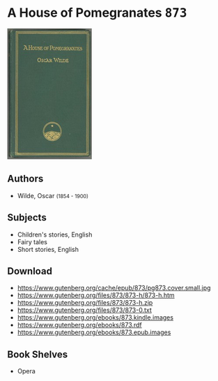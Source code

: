 # A House of Pomegranates <kbd>873</kbd>

![](./cover.medium.jpg "")

## Authors


 - Wilde, Oscar <small>(1854 - 1900)</small>

## Subjects


 - Children's stories, English
 - Fairy tales
 - Short stories, English

## Download


 - https://www.gutenberg.org/cache/epub/873/pg873.cover.small.jpg
 - https://www.gutenberg.org/files/873/873-h/873-h.htm
 - https://www.gutenberg.org/files/873/873-h.zip
 - https://www.gutenberg.org/files/873/873-0.txt
 - https://www.gutenberg.org/ebooks/873.kindle.images
 - https://www.gutenberg.org/ebooks/873.rdf
 - https://www.gutenberg.org/ebooks/873.epub.images

## Book Shelves


 - Opera

